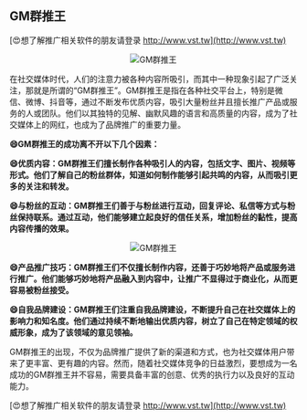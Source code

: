 ## **GM群推王**

[😍想了解推广相关软件的朋友请登录 http://www.vst.tw](http://www.vst.tw)

 <center><img src="https://vst.tw/MP4/tuiguang/png/2.png" alt="GM群推王"></center>

在社交媒体时代，人们的注意力被各种内容所吸引，而其中一种现象引起了广泛关注，那就是所谓的“GM群推王”。GM群推王是指在各种社交平台上，特别是微信、微博、抖音等，通过不断发布优质内容，吸引大量粉丝并且擅长推广产品或服务的人或团队。他们以其独特的见解、幽默风趣的语言和高质量的内容，成为了社交媒体上的网红，也成为了品牌推广的重要力量。

**😄GM群推王的成功离不开以下几个因素：**

**😄优质内容：GM群推王们擅长制作各种吸引人的内容，包括文字、图片、视频等形式。他们了解自己的粉丝群体，知道如何制作能够引起共鸣的内容，从而吸引更多的关注和转发。**

**😄与粉丝的互动：GM群推王们善于与粉丝进行互动，回复评论、私信等方式与粉丝保持联系。通过互动，他们能够建立起良好的信任关系，增加粉丝的黏性，提高内容传播的效果。**

 <center><img src="https://vst.tw/MP4/tuiguang/png/0.png" alt="GM群推王"></center>

**😄产品推广技巧：GM群推王们不仅擅长制作内容，还善于巧妙地将产品或服务进行推广。他们能够巧妙地将产品融入到内容中，让推广不显得过于商业化，从而更容易被粉丝接受。**

**😄自我品牌建设：GM群推王们注重自我品牌建设，不断提升自己在社交媒体上的影响力和知名度。他们通过持续不断地输出优质内容，树立了自己在特定领域的权威形象，成为了该领域的意见领袖。**

GM群推王的出现，不仅为品牌推广提供了新的渠道和方式，也为社交媒体用户带来了更丰富、更有趣的内容。然而，随着社交媒体竞争的日益激烈，要想成为一名成功的GM群推王并不容易，需要具备丰富的创意、优秀的执行力以及良好的互动能力。

[😍想了解推广相关软件的朋友请登录 http://www.vst.tw](http://www.vst.tw)



